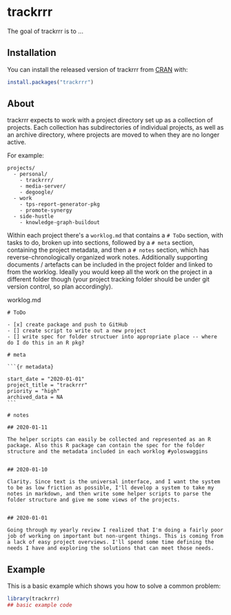 
# trackrrr

<!-- badges: start -->
<!-- badges: end -->

The goal of trackrrr is to ...

## Installation

You can install the released version of trackrrr from [CRAN](https://CRAN.R-project.org) with:

``` r
install.packages("trackrrr")
```

## About

trackrrr expects to work with a project directory set up as a collection of projects. Each collection has subdirectories of individual projects, as well as an archive directory, where projects are moved to when they are no longer active.

For example:

```
projects/
  - personal/
    - trackrrr/
    - media-server/
    - degoogle/
  - work
    - tps-report-generator-pkg
    - promote-synergy
  - side-hustle
    - knowledge-graph-buildout
```

Within each project there's a `worklog.md` that contains a `# ToDo` section, with tasks to do, broken up into sections, followed by a `# meta` section, containing the project metadata, and then a `# notes` section, which has reverse-chronologically organized work notes. Additionally supporting documents / artefacts can be included in the project folder and linked to from the worklog. Ideally you would keep all the work on the project in a different folder though (your project tracking folder should be under git version control, so plan accordingly).

worklog.md

```` {markdown}
# ToDo

- [x] create package and push to GitHub
- [] create script to write out a new project
- [] write spec for folder structuer into appropriate place -- where do I do this in an R pkg?

# meta

```{r metadata}

start_date = "2020-01-01"
project_title = "trackrrr"
priority = "high"
archived_data = NA
```

# notes

## 2020-01-11

The helper scripts can easily be collected and represented as an R package. Also this R package can contain the spec for the folder structure and the metadata included in each worklog #yoloswaggins


## 2020-01-10

Clarity. Since text is the universal interface, and I want the system to be as low friction as possible, I'll develop a system to take my notes in markdown, and then write some helper scripts to parse the folder structure and give me some views of the projects. 


## 2020-01-01

Going through my yearly review I realized that I'm doing a fairly poor job of working on important but non-urgent things. This is coming from a lack of easy project overviews. I'll spend some time defining the needs I have and exploring the solutions that can meet those needs. 

````

## Example

This is a basic example which shows you how to solve a common problem:

``` r
library(trackrrr)
## basic example code
```

